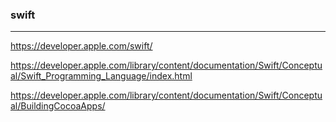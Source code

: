 ### swift
---

https://developer.apple.com/swift/

https://developer.apple.com/library/content/documentation/Swift/Conceptual/Swift_Programming_Language/index.html

https://developer.apple.com/library/content/documentation/Swift/Conceptual/BuildingCocoaApps/

```
```

```
```

```
```
